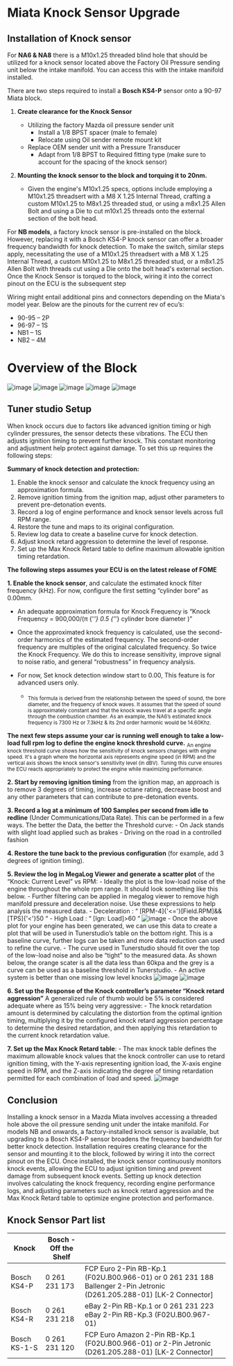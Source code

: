 # Miata Knock Sensor Upgrade

## Installation of Knock sensor

For __NA6 & NA8__ there is a M10x1.25 threaded blind hole that should be utilized for a knock sensor located above the Factory Oil Pressure sending unit below the intake manifold. You can access this with the intake manifold installed.

There are two steps required to install a __Bosch KS4-P__ sensor onto a 90-97 Miata block.

1. **Create clearance for the Knock Sensor**
    - Utilizing the factory Mazda oil pressure sender unit
        - Install a 1/8 BPST spacer (male to female)
        - Relocate using Oil sender remote mount kit
    - Replace OEM sender unit with a Pressure Transducer
        - Adapt from 1/8 BPST to Required fitting type (make sure to account for the spacing of the knock sensor)
   
2. **Mounting the knock sensor to the block and torquing it to 20nm.**
    - Given the engine's M10x1.25 specs, options include employing a M10x1.25 threadsert with a M8 X 1.25 Internal Thread, crafting a custom M10x1.25 to M8x1.25 threaded stud, or using a m8x1.25 Allen Bolt and using a Die to cut m10x1.25 threads onto the external section of the bolt head.

For __NB models__, a factory knock sensor is pre-installed on the block. However, replacing it with a Bosch KS4-P knock sensor can offer a broader frequency bandwidth for knock detection. To make the switch, similar steps apply, necessitating the use of a M10x1.25 threadsert with a M8 X 1.25 Internal Thread, a custom M10x1.25 to M8x1.25 threaded stud, or a m8x1.25 Allen Bolt with threads cut using a Die onto the bolt head's external section. Once the Knock Sensor is torqued to the block, wiring it into the correct pinout on the ECU is the subsequent step

Wiring might entail additional pins and connectors depending on the Miata's model year. Below are the pinouts for the current rev of ecu’s:

- 90-95 – 2P
- 96-97 – 1S
- NB1 – 1S
- NB2 – 4M

# Overview of the Block

![image](<Knock Sensor/block overview 1.png>)
![image](<Knock Sensor/block overview 2.png>)
![image](<Knock Sensor/block overview 3.png>)
![image](<Knock Sensor/block overview 4.png>)
![image](<Knock Sensor/block overview 5.png>)

## Tuner studio Setup

When knock occurs due to factors like advanced ignition timing or high cylinder pressures, the sensor detects these vibrations. The ECU then adjusts ignition timing to prevent further knock. This constant monitoring and adjustment help protect against damage. To set this up requires the following steps:

**Summary of knock detection and protection:**

1. Enable the knock sensor and calculate the knock frequency using an approximation formula.
2. Remove ignition timing from the ignition map, adjust other parameters to prevent pre-detonation events.
3. Record a log of engine performance and knock sensor levels across full RPM range.
4. Restore the tune and maps to its original configuration.
5. Review log data to create a baseline curve for knock detection.
6. Adjust knock retard aggression to determine the level of response.
7. Set up the Max Knock Retard table to define maximum allowable ignition timing retardation.

__The following steps assumes your ECU is on the latest release of FOME__

**1. Enable the knock sensor**, and calculate the estimated knock filter frequency (kHz). For now, configure the first setting “cylinder bore” as 0.00mm.

- An adequate approximation formula for Knock Frequency is “Knock Frequency = 900,000/(π {'*'} 0.5 {'*'} cylinder bore diameter )” 
- Once the approximated knock frequency is calculated, use the second-order harmonics of the estimated frequency. The second-order frequency are multiples of the original calculated frequency. So twice the Knock Frequency. We do this to increase sensitivity, improve signal to noise ratio, and general “robustness” in frequency analysis.
- For now, Set knock detection window start to 0.00, This feature is for advanced users only.

  - <sub>This formula is derived from the relationship between the speed of sound, the bore diameter, and the frequency of knock waves. It assumes that the speed of sound is approximately constant and that the knock waves travel at a specific angle through the combustion chamber. As an example, the NA6’s estimated knock frequency is 7300 Hz or 7.3kHz & its 2nd order harmonic would be 14.60Khz.</sub>

__The next few steps assume your car is running well enough to take a low-load full rpm log to define the engine knock threshold curve.__ <sub>An engine knock threshold curve shows how the sensitivity of knock sensors changes with engine speed. It's a graph where the horizontal axis represents engine speed (in RPM) and the vertical axis shows the knock sensor's sensitivity level (in dBV). Tuning this curve ensures the ECU reacts appropriately to protect the engine while maximizing performance.</sub>

**2. Start by removing ignition timing** from the ignition map, an approach is to remove 3 degrees of timing, increase octane rating, decrease boost and any other parameters that can contribute to pre-detonation events.

**3. Record a log at a minimum of 100 Samples per second from idle to redline** (Under Communications/Data Rate). This can be performed in a few ways. The better the Data, the better the Threshold curve:
    - On Jack stands with slight load applied such as brakes
    - Driving on the road in a controlled fashion

**4. Restore the tune back to the previous configuration** (for example, add 3 degrees of ignition timing).

**5. Review the log in MegaLog Viewer and generate a scatter plot** of the “Knock: Current Level” vs RPM:
    - Ideally the plot is the low-load noise of the engine throughout the whole rpm range. It should look something like this below. 
        - Further filtering can be applied in megalog viewer to remove high manifold pressure and deceleration noise. Use these expressions to help analysis the measured data.
            - Deceleration : “ [RPM-4]{'<='}[Field.RPM]&&[TPS]{'<'}50 “
            - High Load : “ [Ign: Load]>60 “
    ![image](<Knock Sensor\knock current vs rpm.png>)
    - Once the above plot for your engine has been generated, we can use this data to create a plot that will be used in Tunerstudio’s table on the bottom right. This is a baseline curve, further logs can be taken and more data reduction can used to refine the curve.
    - The curve used in Tunerstudio should fit over the top of the low-load noise and also be “tight” to the measured data. As shown below, the orange scater is all the data less than 60kpa and the grey is a curve can be used as a baseline threshold in Tunerstudio.
        - An active system is better than one missing low level knocks
    ![image](<Knock Sensor\knock threshold curve fitted.png>)
    ![image](<Knock Sensor\Software knock.png>)
    
**6. Set up the Response of the Knock controller’s parameter “Knock retard aggression”** A generalized rule of thumb would be 5% is considered adequate where as 15% being very aggressive:
    - The knock retardation amount is determined by calculating the distortion from the optimal ignition timing, multiplying it by the configured knock retard aggression percentage to determine the desired retardation, and then applying this retardation to the current knock retardation value.

**7. Set up the Max Knock Retard table**:
    - The max knock table defines the maximum allowable knock values that the knock controller can use to retard ignition timing, with the Y-axis representing ignition load, the X-axis engine speed in RPM, and the Z-axis indicating the degree of timing retardation permitted for each combination of load and speed.
    ![image](<Knock Sensor\max retard allowable.png>)

## Conclusion

Installing a knock sensor in a Mazda Miata involves accessing a threaded hole above the oil pressure sending unit under the intake manifold. For models NB and onwards, a factory-installed knock sensor is available, but upgrading to a Bosch KS4-P sensor broadens the frequency bandwidth for better knock detection. Installation requires creating clearance for the sensor and mounting it to the block, followed by wiring it into the correct pinout on the ECU. Once installed, the knock sensor continuously monitors knock events, allowing the ECU to adjust ignition timing and prevent damage from subsequent knock events. Setting up knock detection involves calculating the knock frequency, recording engine performance logs, and adjusting parameters such as knock retard aggression and the Max Knock Retard table to optimize engine protection and performance.

## Knock Sensor Part list

| Knock | Bosch - Off the Shelf |  |
| --- | --- | --- |
| Bosch KS4-P | 0 261 231 173 | FCP Euro 2-Pin RB-Kp.1 (F02U.B00.966-01) or 0 261 231 188 Ballenger 2-Pin Jetronic (D261.205.288-01) [LK-2 Connector] |
| Bosch KS4-R | 0 261 231 218 | eBay 2-Pin RB-Kp.1 or 0 261 231 223 eBay 2-Pin RB-Kp.3 (F02U.B00.967-01) |
| Bosch KS-1-S | 0 261 231 120 | FCP Euro Amazon 2-Pin RB-Kp.1 (F02U.B00.966-01) or 2-Pin Jetronic (D261.205.288-01) [LK-2 Connector] |
